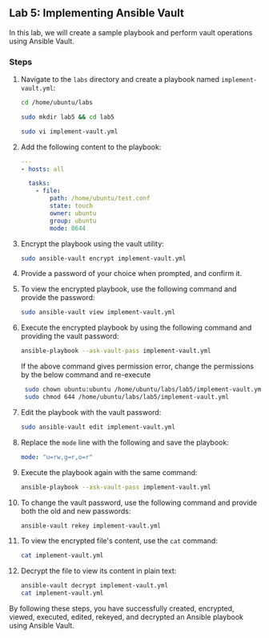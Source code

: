 ## Lab 5: Implementing Ansible Vault

In this lab, we will create a sample playbook and perform vault operations using Ansible Vault.

### Steps

1. Navigate to the `labs` directory and create a playbook named `implement-vault.yml`:

    ```sh
    cd /home/ubuntu/labs
    ```
    ```sh
    sudo mkdir lab5 && cd lab5
    ```
    ```sh
    sudo vi implement-vault.yml
    ```

2. Add the following content to the playbook:

    ```yaml
    ---
    - hosts: all

      tasks: 
        - file: 
            path: /home/ubuntu/test.conf 
            state: touch 
            owner: ubuntu 
            group: ubuntu 
            mode: 0644
    ```

3. Encrypt the playbook using the vault utility:

    ```sh
    sudo ansible-vault encrypt implement-vault.yml
    ```

4. Provide a password of your choice when prompted, and confirm it.

5. To view the encrypted playbook, use the following command and provide the password:

    ```sh
    sudo ansible-vault view implement-vault.yml
    ```

6. Execute the encrypted playbook by using the following command and providing the vault password:

    ```sh
    ansible-playbook --ask-vault-pass implement-vault.yml
    ```
    If the above command gives permission error, change the permissions by the below command and re-execute
   ```sh
    sudo chown ubuntu:ubuntu /home/ubuntu/labs/lab5/implement-vault.yml
    sudo chmod 644 /home/ubuntu/labs/lab5/implement-vault.yml

8. Edit the playbook with the vault password:

    ```sh
    sudo ansible-vault edit implement-vault.yml
    ```

9. Replace the `mode` line with the following and save the playbook:

    ```yaml
    mode: "u=rw,g=r,o=r"
    ```

10. Execute the playbook again with the same command:

    ```sh
    ansible-playbook --ask-vault-pass implement-vault.yml
    ```

11. To change the vault password, use the following command and provide both the old and new passwords:

    ```sh
    ansible-vault rekey implement-vault.yml
    ```

12. To view the encrypted file's content, use the `cat` command:

    ```sh
    cat implement-vault.yml
    ```

13. Decrypt the file to view its content in plain text:

    ```sh
    ansible-vault decrypt implement-vault.yml
    cat implement-vault.yml
    ```

By following these steps, you have successfully created, encrypted, viewed, executed, edited, rekeyed, and decrypted an Ansible playbook using Ansible Vault.
